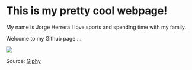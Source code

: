 # This is my pretty cool webpage!

My name is Jorge Herrera I love sports and spending time with my family. 

Welcome to my Github page.... 

![](https://media.giphy.com/media/xT0xeJpnrWC4XWblEk/giphy-downsized-large.gif)

Source: [Giphy](https://giphy.com/gifs/whoa-hd-tim-and-eric-xT0xeJpnrWC4XWblEk)
